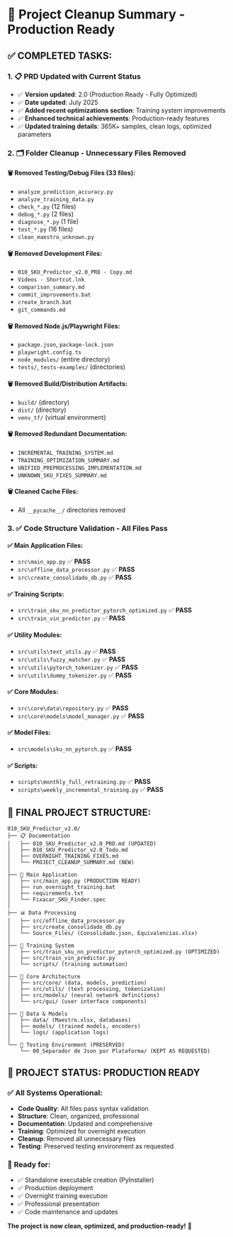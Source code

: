 # 🧹 Project Cleanup Summary - Production Ready

## ✅ **COMPLETED TASKS:**

### **1. 📋 PRD Updated with Current Status**
- ✅ **Version updated**: 2.0 (Production Ready - Fully Optimized)
- ✅ **Date updated**: July 2025
- ✅ **Added recent optimizations section**: Training system improvements
- ✅ **Enhanced technical achievements**: Production-ready features
- ✅ **Updated training details**: 365K+ samples, clean logs, optimized parameters

### **2. 🗂️ Folder Cleanup - Unnecessary Files Removed**

#### **🗑️ Removed Testing/Debug Files (33 files):**
- `analyze_prediction_accuracy.py`
- `analyze_training_data.py`
- `check_*.py` (12 files)
- `debug_*.py` (2 files)
- `diagnose_*.py` (1 file)
- `test_*.py` (16 files)
- `clean_maestro_unknown.py`

#### **🗑️ Removed Development Files:**
- `010_SKU_Predictor_v2.0_PRD - Copy.md`
- `Videos - Shortcut.lnk`
- `comparison_summary.md`
- `commit_improvements.bat`
- `create_branch.bat`
- `git_commands.md`

#### **🗑️ Removed Node.js/Playwright Files:**
- `package.json`, `package-lock.json`
- `playwright.config.ts`
- `node_modules/` (entire directory)
- `tests/`, `tests-examples/` (directories)

#### **🗑️ Removed Build/Distribution Artifacts:**
- `build/` (directory)
- `dist/` (directory)
- `venv_tf/` (virtual environment)

#### **🗑️ Removed Redundant Documentation:**
- `INCREMENTAL_TRAINING_SYSTEM.md`
- `TRAINING_OPTIMIZATION_SUMMARY.md`
- `UNIFIED_PREPROCESSING_IMPLEMENTATION.md`
- `UNKNOWN_SKU_FIXES_SUMMARY.md`

#### **🗑️ Cleaned Cache Files:**
- All `__pycache__/` directories removed

### **3. ✅ Code Structure Validation - All Files Pass**

#### **✅ Main Application Files:**
- `src\main_app.py` ✅ **PASS**
- `src\offline_data_processor.py` ✅ **PASS**
- `src\create_consolidado_db.py` ✅ **PASS**

#### **✅ Training Scripts:**
- `src\train_sku_nn_predictor_pytorch_optimized.py` ✅ **PASS**
- `src\train_vin_predictor.py` ✅ **PASS**

#### **✅ Utility Modules:**
- `src\utils\text_utils.py` ✅ **PASS**
- `src\utils\fuzzy_matcher.py` ✅ **PASS**
- `src\utils\pytorch_tokenizer.py` ✅ **PASS**
- `src\utils\dummy_tokenizer.py` ✅ **PASS**

#### **✅ Core Modules:**
- `src\core\data\repository.py` ✅ **PASS**
- `src\core\models\model_manager.py` ✅ **PASS**

#### **✅ Model Files:**
- `src\models\sku_nn_pytorch.py` ✅ **PASS**

#### **✅ Scripts:**
- `scripts\monthly_full_retraining.py` ✅ **PASS**
- `scripts\weekly_incremental_training.py` ✅ **PASS**

## 🎯 **FINAL PROJECT STRUCTURE:**

```
010_SKU_Predictor_v2.0/
├── 📋 Documentation
│   ├── 010_SKU_Predictor_v2.0_PRD.md (UPDATED)
│   ├── 010_SKU_Predictor_v2.0_Todo.md
│   ├── OVERNIGHT_TRAINING_FIXES.md
│   └── PROJECT_CLEANUP_SUMMARY.md (NEW)
│
├── 🚀 Main Application
│   ├── src/main_app.py (PRODUCTION READY)
│   ├── run_overnight_training.bat
│   ├── requirements.txt
│   └── Fixacar_SKU_Finder.spec
│
├── 📊 Data Processing
│   ├── src/offline_data_processor.py
│   ├── src/create_consolidado_db.py
│   └── Source_Files/ (Consolidado.json, Equivalencias.xlsx)
│
├── 🧠 Training System
│   ├── src/train_sku_nn_predictor_pytorch_optimized.py (OPTIMIZED)
│   ├── src/train_vin_predictor.py
│   └── scripts/ (training automation)
│
├── 🔧 Core Architecture
│   ├── src/core/ (data, models, prediction)
│   ├── src/utils/ (text processing, tokenization)
│   ├── src/models/ (neural network definitions)
│   └── src/gui/ (user interface components)
│
├── 💾 Data & Models
│   ├── data/ (Maestro.xlsx, databases)
│   ├── models/ (trained models, encoders)
│   └── logs/ (application logs)
│
└── 🧪 Testing Environment (PRESERVED)
    └── 00_Separador de Json por Plataforma/ (KEPT AS REQUESTED)
```

## 🎉 **PROJECT STATUS: PRODUCTION READY**

### ✅ **All Systems Operational:**
- **Code Quality**: All files pass syntax validation
- **Structure**: Clean, organized, professional
- **Documentation**: Updated and comprehensive
- **Training**: Optimized for overnight execution
- **Cleanup**: Removed all unnecessary files
- **Testing**: Preserved testing environment as requested

### 🚀 **Ready for:**
- ✅ Standalone executable creation (PyInstaller)
- ✅ Production deployment
- ✅ Overnight training execution
- ✅ Professional presentation
- ✅ Code maintenance and updates

**The project is now clean, optimized, and production-ready!** 🎯
